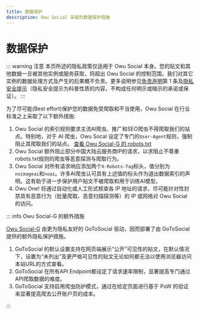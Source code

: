 ```yaml
---
title: 数据保护
description: Owu Social 采取的数据保护措施
---
```


# 数据保护

::: warning 注意
本页所述的隐私政策仅适用于 Owu Social 本身。您的贴文和其他数据一旦被其他实例或服务获取，将超出 Owu Social 的控制范围，我们对其它实例的数据处理方式及产生的后果概不负责。更多说明参见[免责声明](user.md#免责声明)第 1 条及[隐私安全提示](/guide/privacy-and-security.md)（隐私安全提示为科普性质的内容，不构成任何明示或暗示的承诺或保证）。
:::

为了尽可能(Best effort)保护您的数据免受爬取和不当使用，Owu Social 在行业标准之上采取了以下额外措施:

1. Owu Social 的索引规则要求主流AI爬虫、推广和SEO爬虫不得爬取我们的站点。特别地，对于 AI 爬虫，Owu Socal 设定了专门的`User-Agent`规则，强制阻止其爬取我们的站点。 [查看 Owu Social-G 的 robots.txt](https://scg.owu.one/robots.txt)
2. Owu Social 额外阻止部分中国大陆云服务商IP的请求，以求阻止不尊重robots.txt规则的爬虫等恶意探测与爬取行为。
3. Owu Social 对所有请求响应添加两个`X-Robots-Tag`标头，值分别为`noimageai`和`noai`。许多AI爬虫认可具有上述值的标头作为退出数据索引的声明。这有助于进一步保护用户贴文不被爬取和用于训练AI模型。
4. Owu One! 将通过自动化或人工形式核查各 IP 地址的请求，尽可能针对性封禁具有恶意行为（批量爬取、恶意扫描探测等）的 IP 或网络对 Owu Social 的访问。

::: info Owu Social-G 的额外措施

[Owu Social-G](/services/gotosocial.md) 由更为隐私友好的 GoToSocial 驱动，因而部署了由 GoToSocial 提供的额外隐私保护措施。

1. GoToSocial 的默认设置支持在网页端展示“公开”可见性的贴文，在默认情况下，设置为“未列出”及更严格可见性的贴文无论如何都无法以使用浏览器访问本站URL的方式查看。
2. GoToSocial 在所有API Endpoint都设定了请求速率限制，显著提高专门通过API爬取数据的难度。
3. GoToSocial 支持启用爬虫防护模式，通过在给定页面进行基于 PoW 的验证来显著提高爬去公开账户页的成本。

:::

